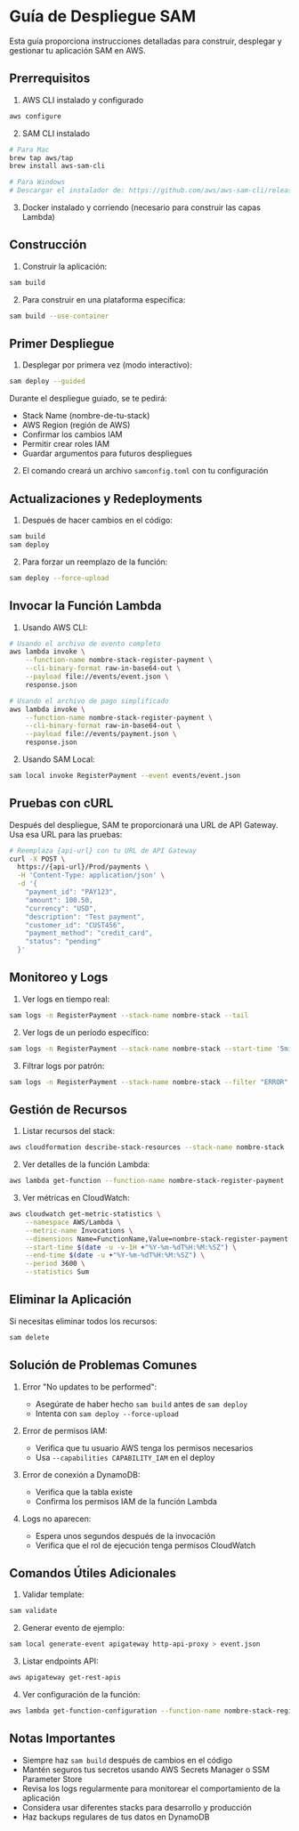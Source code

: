 # Guía de Despliegue SAM

Esta guía proporciona instrucciones detalladas para construir, desplegar y gestionar tu aplicación SAM en AWS.

## Prerrequisitos

1. AWS CLI instalado y configurado
```bash
aws configure
```

2. SAM CLI instalado
```bash
# Para Mac
brew tap aws/tap
brew install aws-sam-cli

# Para Windows
# Descargar el instalador de: https://github.com/aws/aws-sam-cli/releases/latest/download/AWS_SAM_CLI_64_PY3.msi
```

3. Docker instalado y corriendo (necesario para construir las capas Lambda)

## Construcción

1. Construir la aplicación:
```bash
sam build
```

2. Para construir en una plataforma específica:
```bash
sam build --use-container
```

## Primer Despliegue

1. Desplegar por primera vez (modo interactivo):
```bash
sam deploy --guided
```

Durante el despliegue guiado, se te pedirá:
- Stack Name (nombre-de-tu-stack)
- AWS Region (región de AWS)
- Confirmar los cambios IAM
- Permitir crear roles IAM
- Guardar argumentos para futuros despliegues

2. El comando creará un archivo `samconfig.toml` con tu configuración

## Actualizaciones y Redeployments

1. Después de hacer cambios en el código:
```bash
sam build
sam deploy
```

2. Para forzar un reemplazo de la función:
```bash
sam deploy --force-upload
```

## Invocar la Función Lambda

1. Usando AWS CLI:
```bash
# Usando el archivo de evento completo
aws lambda invoke \
    --function-name nombre-stack-register-payment \
    --cli-binary-format raw-in-base64-out \
    --payload file://events/event.json \
    response.json

# Usando el archivo de pago simplificado
aws lambda invoke \
    --function-name nombre-stack-register-payment \
    --cli-binary-format raw-in-base64-out \
    --payload file://events/payment.json \
    response.json
```

2. Usando SAM Local:
```bash
sam local invoke RegisterPayment --event events/event.json
```

## Pruebas con cURL

Después del despliegue, SAM te proporcionará una URL de API Gateway. Usa esa URL para las pruebas:

```bash
# Reemplaza {api-url} con tu URL de API Gateway
curl -X POST \
  https://{api-url}/Prod/payments \
  -H 'Content-Type: application/json' \
  -d '{
    "payment_id": "PAY123",
    "amount": 100.50,
    "currency": "USD",
    "description": "Test payment",
    "customer_id": "CUST456",
    "payment_method": "credit_card",
    "status": "pending"
  }'
```

## Monitoreo y Logs

1. Ver logs en tiempo real:
```bash
sam logs -n RegisterPayment --stack-name nombre-stack --tail
```

2. Ver logs de un período específico:
```bash
sam logs -n RegisterPayment --stack-name nombre-stack --start-time '5mins ago'
```

3. Filtrar logs por patrón:
```bash
sam logs -n RegisterPayment --stack-name nombre-stack --filter "ERROR"
```

## Gestión de Recursos

1. Listar recursos del stack:
```bash
aws cloudformation describe-stack-resources --stack-name nombre-stack
```

2. Ver detalles de la función Lambda:
```bash
aws lambda get-function --function-name nombre-stack-register-payment
```

3. Ver métricas en CloudWatch:
```bash
aws cloudwatch get-metric-statistics \
    --namespace AWS/Lambda \
    --metric-name Invocations \
    --dimensions Name=FunctionName,Value=nombre-stack-register-payment \
    --start-time $(date -u -v-1H +"%Y-%m-%dT%H:%M:%SZ") \
    --end-time $(date -u +"%Y-%m-%dT%H:%M:%SZ") \
    --period 3600 \
    --statistics Sum
```

## Eliminar la Aplicación

Si necesitas eliminar todos los recursos:
```bash
sam delete
```

## Solución de Problemas Comunes

1. Error "No updates to be performed":
   - Asegúrate de haber hecho `sam build` antes de `sam deploy`
   - Intenta con `sam deploy --force-upload`

2. Error de permisos IAM:
   - Verifica que tu usuario AWS tenga los permisos necesarios
   - Usa `--capabilities CAPABILITY_IAM` en el deploy

3. Error de conexión a DynamoDB:
   - Verifica que la tabla existe
   - Confirma los permisos IAM de la función Lambda

4. Logs no aparecen:
   - Espera unos segundos después de la invocación
   - Verifica que el rol de ejecución tenga permisos CloudWatch

## Comandos Útiles Adicionales

1. Validar template:
```bash
sam validate
```

2. Generar evento de ejemplo:
```bash
sam local generate-event apigateway http-api-proxy > event.json
```

3. Listar endpoints API:
```bash
aws apigateway get-rest-apis
```

4. Ver configuración de la función:
```bash
aws lambda get-function-configuration --function-name nombre-stack-register-payment
```

## Notas Importantes

- Siempre haz `sam build` después de cambios en el código
- Mantén seguros tus secretos usando AWS Secrets Manager o SSM Parameter Store
- Revisa los logs regularmente para monitorear el comportamiento de la aplicación
- Considera usar diferentes stacks para desarrollo y producción
- Haz backups regulares de tus datos en DynamoDB